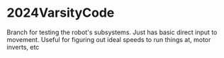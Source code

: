 # 2024VarsityCode

Branch for testing the robot's subsystems. Just has basic direct input to movement.
Useful for figuring out ideal speeds to run things at, motor inverts, etc